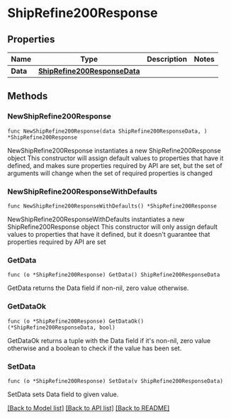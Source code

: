 # ShipRefine200Response

## Properties

Name | Type | Description | Notes
------------ | ------------- | ------------- | -------------
**Data** | [**ShipRefine200ResponseData**](ShipRefine200ResponseData.md) |  | 

## Methods

### NewShipRefine200Response

`func NewShipRefine200Response(data ShipRefine200ResponseData, ) *ShipRefine200Response`

NewShipRefine200Response instantiates a new ShipRefine200Response object
This constructor will assign default values to properties that have it defined,
and makes sure properties required by API are set, but the set of arguments
will change when the set of required properties is changed

### NewShipRefine200ResponseWithDefaults

`func NewShipRefine200ResponseWithDefaults() *ShipRefine200Response`

NewShipRefine200ResponseWithDefaults instantiates a new ShipRefine200Response object
This constructor will only assign default values to properties that have it defined,
but it doesn't guarantee that properties required by API are set

### GetData

`func (o *ShipRefine200Response) GetData() ShipRefine200ResponseData`

GetData returns the Data field if non-nil, zero value otherwise.

### GetDataOk

`func (o *ShipRefine200Response) GetDataOk() (*ShipRefine200ResponseData, bool)`

GetDataOk returns a tuple with the Data field if it's non-nil, zero value otherwise
and a boolean to check if the value has been set.

### SetData

`func (o *ShipRefine200Response) SetData(v ShipRefine200ResponseData)`

SetData sets Data field to given value.



[[Back to Model list]](../README.md#documentation-for-models) [[Back to API list]](../README.md#documentation-for-api-endpoints) [[Back to README]](../README.md)


